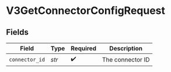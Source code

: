 # V3GetConnectorConfigRequest


## Fields

| Field              | Type               | Required           | Description        |
| ------------------ | ------------------ | ------------------ | ------------------ |
| `connector_id`     | *str*              | :heavy_check_mark: | The connector ID   |